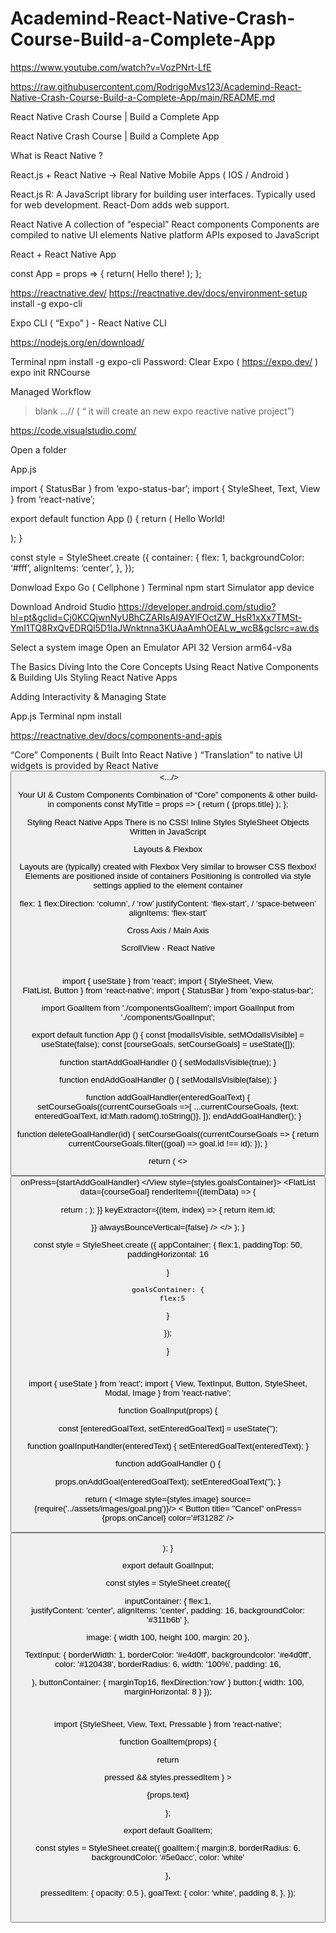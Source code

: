 # Academind-React-Native-Crash-Course-Build-a-Complete-App

https://www.youtube.com/watch?v=VozPNrt-LfE

https://raw.githubusercontent.com/RodrigoMvs123/Academind-React-Native-Crash-Course-Build-a-Complete-App/main/README.md

React Native Crash Course | Build a Complete App

React Native Crash Course | Build a Complete App


What is React Native ?

React.js + React Native -> Real Native Mobile Apps ( IOS / Android ) 

React.js 
R: A JavaScript library for building user interfaces. 
Typically used for web development.
React-Dom adds web support.

React Native 
A collection of “especial” React components 
Components are compiled to native UI elements 
Native platform APIs exposed to JavaScript 

React + React Native App 

const App = props => {
return(
<View> 
<Text>Hello there!</Text>
);
};

https://reactnative.dev/
https://reactnative.dev/docs/environment-setup
install -g expo-cli 

Expo CLI ( “Expo” )    -    React Native CLI 


https://nodejs.org/en/download/

Terminal 
npm install -g expo-cli 
Password: 
Clear
Expo ( https://expo.dev/ ) 
expo init RNCourse 

Managed Workflow 
> blank …// ( “ it will create an new expo reactive native project”) 

https://code.visualstudio.com/

Open a folder 

App.js

import { StatusBar } from ‘expo-status-bar’; 
import { StyleSheet, Text, View } from ‘react-native’;

export default function App () {
return ( 
<View style={styles.container}>
<Text>Hello World!</Text>

<StatusBar style=”auto”/>
</View>
);
}


const style = StyleSheet.create ({
container: {
flex: 1,
backgroundColor: ‘#fff’,
alignItems: ‘center’,
},
});
 
Donwload 
Expo Go ( Cellphone ) 
Terminal 
npm start 
Simulator app device  

Download Android Studio 
https://developer.android.com/studio?hl=pt&gclid=Cj0KCQjwnNyUBhCZARIsAI9AYlFOctZW_HsR1xXx7TMSt-YmI1TQ8RxQvEDRQl5D1IaJWnktnna3KUAaAmhOEALw_wcB&gclsrc=aw.ds

Select a system image 
Open an Emulator 
API 32 Version arm64-v8a

The Basics 
Diving Into the Core Concepts 
Using React Native Components & Building UIs 
Styling React Native Apps 

Adding Interactivity & Managing State 

App.js
Terminal npm install 

https://reactnative.dev/docs/components-and-apis

“Core” Components ( Built Into React Native ) 
“Translation” to native UI widgets is provided by React Native
<View/>
<Text/>
<Button/>
<TextInput/>
<Image/>
<.../>

Your UI & Custom Components 
Combination of “Core” components & other build-in components
const MyTitle = props => {
return ( 
<View> 
<Text> {props.title}</Text> 
</View> 
);
};


Styling React Native Apps 
There is no CSS! 
Inline Styles 
StyleSheet Objects 
Written in JavaScript 


Layouts & Flexbox 

Layouts are (typically) created with Flexbox 
Very similar to browser CSS flexbox! 
Elements are positioned inside of containers 
Positioning is controlled via style settings applied to the element container 

flex: 1 
flex:Direction: ‘column’, / ‘row’ 
justifyContent: ‘flex-start’, / ‘space-between’
alignItems: ‘flex-start’ 

Cross Axis / Main Axis 


ScrollView · React Native

  #

import { useState } from 'react'; 
import { 
StyleSheet, 
View,  
FlatList,
Button
} from ‘react-native’;
import { StatusBar } from 'expo-status-bar'; 

import GoalItem from './componentsGoalItem';
import GoalInput from './components/GoalInput';

export default function App () {
const [modalIsVisible, setMOdalIsVisible] = useState(false);
const [courseGoals, setCourseGoals] = useState([]);

function startAddGoalHandler () {
 setModalIsVisible(true);
}

function endAddGoalHandler () {
setModalIsVisible(false);
}

function addGoalHandler(enteredGoalText) {
setCourseGoals((currentCourseGoals =>[
...currentCourseGoals, 
{text: enteredGoalText, id:Math.radom().toString()},
]);
 endAddGoalHandler();
}


function deleteGoalHandler(id) {
setCourseGoals((currentCourseGoals => { 
return currentCourseGoals.filter((goal) => goal.id !== id);
});
}


  return ( 
<>
<StatusBar style="light" />
    <View style={styles.appContainer}>
      <Button title='Add New Goal' 
              color="#a065ec" />
              onPress={startAddGoalHandler}
 <GoalInput 
     visible={modalIsVisible} 
     onAddGoal={addGoalHandler}
     onCancel={endAddGoalHandler}
/>
          </View style={styles.goalsContainer}>
       <FlatList 
 data={courseGoal} 
renderItem={(itemData)   => {

return <GoalItem 
  text={itemData.item.text} 
  id={itemData.item.id}
  onDeleteItem={deleteGoalHandler}
 />;
);
}} 
keyExtractor={(item, index) => {
return item.id; 

}}
alwaysBounceVertical={false}
/> 
</View>
</View>
</>
    );
}


const style = StyleSheet.create ({
 appContainer: {
    flex:1,
    paddingTop: 50,
    paddingHorizontal: 16
    
 } 
 
    goalsContainer: {
       flex:5 
}


});

}


#


import { useState } from 'react';
import { View, 
TextInput, 
Button, 
StyleSheet, 
Modal, 
Image 
} from 'react-native'; 

function GoalInput(props) { 

const [enteredGoalText, setEnteredGoalText] = useState('');

function goalInputHandler(enteredText) {
 setEnteredGoalText(enteredText); 
}

function addGoalHandler () {

props.onAddGoal(enteredGoalText);
setEnteredGoalText('');
}

return ( 
<Modal visible={props.visible} animationType="slide"> 
<View style={styles.inputContainer}>
<Image style={styles.image} source={require('../assets/images/goal.png')}/>
         <TextInput 
style={styles.textInput} 
placeholder="Your course goal!" 
onChangeText={goalInputHandler} 
value={enteredGoalText}
/>
<View style={styles.buttonContainer}> 
<View style>
< Button title= "Cancel" onPress={props.onCancel} color='#f31282' />
</View>  
<View style={style.button} >
 <Button title="Add Goal" onPress={addGoalHandler} color='#5e0acc' />
</View>
</View>
        
</View>
</Modal>
);
}


export default GoalInput; 

const styles = StyleSheet.create({

inputContainer: {
    flex:1,  
    justifyContent: 'center',
    alignItems: 'center',
    padding: 16,
    backgroundColor: '#311b6b'
 },

image: {
width 100,
height 100,
margin: 20
},

  TextInput: {
    borderWidth: 1,
    borderColor: '#e4d0ff',
    backgroundcolor: '#e4d0ff',
    color: '#120438',
    borderRadius: 6,
    width: '100%',
    padding: 16,
     
  },
buttonContainer: {
marginTop16,
flexDirection:'row'
}
button:{
width: 100,
marginHorizontal: 8 
}
});

#

import {StyleSheet, View, Text, Pressable } from 'react-native';

function GoalItem(props) {


return 

<View key={goal} style={styles.goalItem}>
<Pressable android_ripple={{color:'#210644'}} onPress={props.onDeleteItem.bind(this, props.id)}
style={({pressed) => pressed && styles.pressedItem }
>

<Text style={styles.goalText}>{props.text}</Text>
</View>
</Pressable>

};

export default GoalItem;

const styles = StyleSheet.create({
goalItem:{
margin:8, 
borderRadius: 6,
backgroundColor: '#5e0acc',
color: 'white'
 
},

pressedItem: {
opacity: 0.5
},
goalText: {
color: 'white',
padding 8,
},
});

#









  





